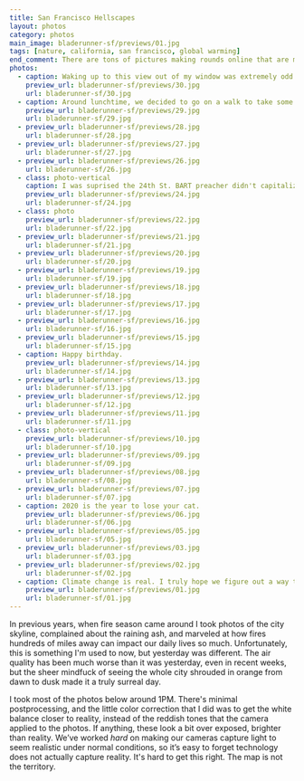 ```yaml
---
title: San Francisco Hellscapes
layout: photos
category: photos
main_image: bladerunner-sf/previews/01.jpg
tags: [nature, california, san francisco, global warming]
end_comment: There are tons of pictures making rounds online that are much better than mine. I particularly enjoyed [Chris Michel's](https://www.christophermichel.com/Travel/The-Day-The-Sun-Didnt-Rise/) and the [San Francisco Chronicle's photo team's](https://www.sfchronicle.com/bayarea/article/Bay-Area-awakes-to-foreboding-smoke-choked-15553731.php) work, but I'm really curious about how people took yesterday in, so please send yours [my way](/contact), too!
photos:
  - caption: Waking up to this view out of my window was extremely odd. The day got darker as the sun approached its zenith, and started to get brighter later in the day. The whole thing seemed backwards.
    preview_url: bladerunner-sf/previews/30.jpg
    url: bladerunner-sf/30.jpg
  - caption: Around lunchtime, we decided to go on a walk to take some photos. The streets were pretty empty.
    preview_url: bladerunner-sf/previews/29.jpg
    url: bladerunner-sf/29.jpg
  - preview_url: bladerunner-sf/previews/28.jpg
    url: bladerunner-sf/28.jpg
  - preview_url: bladerunner-sf/previews/27.jpg
    url: bladerunner-sf/27.jpg
  - preview_url: bladerunner-sf/previews/26.jpg
    url: bladerunner-sf/26.jpg
  - class: photo-vertical
    caption: I was suprised the 24th St. BART preacher didn't capitalize on the crazy _end of days_ sky. He was doing his usual spiel.
    preview_url: bladerunner-sf/previews/24.jpg
    url: bladerunner-sf/24.jpg
  - class: photo
    preview_url: bladerunner-sf/previews/22.jpg
    url: bladerunner-sf/22.jpg
  - preview_url: bladerunner-sf/previews/21.jpg
    url: bladerunner-sf/21.jpg
  - preview_url: bladerunner-sf/previews/20.jpg
    url: bladerunner-sf/20.jpg
  - preview_url: bladerunner-sf/previews/19.jpg
    url: bladerunner-sf/19.jpg
  - preview_url: bladerunner-sf/previews/18.jpg
    url: bladerunner-sf/18.jpg
  - preview_url: bladerunner-sf/previews/17.jpg
    url: bladerunner-sf/17.jpg
  - preview_url: bladerunner-sf/previews/16.jpg
    url: bladerunner-sf/16.jpg
  - preview_url: bladerunner-sf/previews/15.jpg
    url: bladerunner-sf/15.jpg
  - caption: Happy birthday.
    preview_url: bladerunner-sf/previews/14.jpg
    url: bladerunner-sf/14.jpg
  - preview_url: bladerunner-sf/previews/13.jpg
    url: bladerunner-sf/13.jpg
  - preview_url: bladerunner-sf/previews/12.jpg
    url: bladerunner-sf/12.jpg
  - preview_url: bladerunner-sf/previews/11.jpg
    url: bladerunner-sf/11.jpg
  - class: photo-vertical
    preview_url: bladerunner-sf/previews/10.jpg
    url: bladerunner-sf/10.jpg
  - preview_url: bladerunner-sf/previews/09.jpg
    url: bladerunner-sf/09.jpg
  - preview_url: bladerunner-sf/previews/08.jpg
    url: bladerunner-sf/08.jpg
  - preview_url: bladerunner-sf/previews/07.jpg
    url: bladerunner-sf/07.jpg
  - caption: 2020 is the year to lose your cat.
    preview_url: bladerunner-sf/previews/06.jpg
    url: bladerunner-sf/06.jpg
  - preview_url: bladerunner-sf/previews/05.jpg
    url: bladerunner-sf/05.jpg
  - preview_url: bladerunner-sf/previews/03.jpg
    url: bladerunner-sf/03.jpg
  - preview_url: bladerunner-sf/previews/02.jpg
    url: bladerunner-sf/02.jpg
  - caption: Climate change is real. I truly hope we figure out a way to keep things a bit more under control going forward. Vote. I can't.
    preview_url: bladerunner-sf/previews/01.jpg
    url: bladerunner-sf/01.jpg
---
```


In previous years, when fire season came around I took photos of the city skyline, complained about the raining ash, and marveled at how fires hundreds of miles away can impact our daily lives so much. Unfortunately, this is something I'm used to now, but yesterday was different. The air quality has been much worse than it was yesterday, even in recent weeks, but the sheer mindfuck of seeing the whole city shrouded in orange from dawn to dusk made it a truly surreal day.

I took most of the photos below around 1PM. There's minimal postprocessing, and the little color correction that I did was to get the white balance closer to reality, instead of the reddish tones that the camera applied to the photos. If anything, these look a bit over exposed, brighter than reality. We’ve worked _hard_ on making our cameras capture light to seem realistic under normal conditions, so it’s easy to forget technology does not actually capture reality. It's hard to get this right. The map is not the territory.
